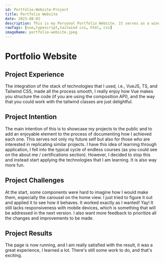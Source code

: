 ```yaml
---
id: Portfolio-Website-Project
title: Portfolio Website
date: 2023-08-02
description: This is my Personal Portfolio Website. It serves as a window to showcase my projects and thought process on each one of them. It was built using Vue.js, TypeScript, and Tailwind CSS. Without external components, just me.
rawTags: [vue,typescript,tailwind css, html, css]
imageName: portfolio-website.jpeg
---
```

# Portfolio Website

## Project Experience

The integration of the stack of technologies that I used, i.e., VueJS, TS, and Tailwind CSS, made all the process smooth, I really enjoy how Vue makes you structure the code (if you are using the composition API), and the way that you could work with the tailwind classes are just delightful.

## Project Intention

The main intention of this is to showcase my projects to the public and to add an enjoyable element to the process of documenting how I achieved each one. This serves not only my future self but also for those who are interested in replicating similar projects. I have this idea of learning through application, I fell into the typical cycle of endless courses (as you could see on the about me / certifications section). However, I decided to stop this and instead start applying the technologies that I am learning. It is also way more fun.

## Project Challenges

At the start, some components were hard to imagine how I would make them, especially the carousel on the home view. I just tried to figure it out and applied it to see how it behaves. It worked exactly as I wanted! Yay! It still lacks responsiveness with mobile devices, which is something that will be addressed in the next version. I also want more feedback to prioritize all the changes and improvements to be made.

## Project Results

The page is now running, and I am really satisfied with the result, it was a great experience, I learned a lot. There's still some work to do, and that's exciting.
